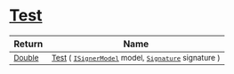 # [Test](./WeightedClassifier-100663914.md)



| Return | Name | 
| --- | --- | 
| <sub>[Double](https://docs.microsoft.com/en-us/dotnet/api/System.Double)</sub>| <sub>[Test](./WeightedClassifier-100663914.md) ( [`ISignerModel`](./../../../Pipeline/ISignerModel.md) model, [`Signature`](./../../../Signature.md) signature )</sub>| <br>


